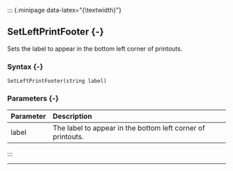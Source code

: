 ::: {.minipage data-latex="{\textwidth}"}
## SetLeftPrintFooter {-}

Sets the label to appear in the bottom left corner of printouts.

### Syntax {-}

```{sql}
SetLeftPrintFooter(string label)
```

### Parameters {-}

**Parameter** | **Description**
| :-- | :-- |
label | The label to appear in the bottom left corner of printouts.
:::

***
